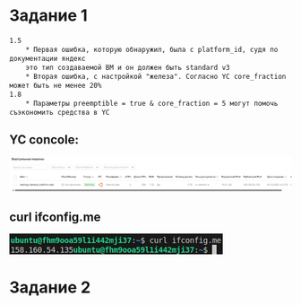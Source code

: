 # Задание 1
	1.5
		* Первая ошибка, которую обнаружил, была с platform_id, судя по документации яндекс 
		это тип создаваемой ВМ и он должен быть standard v3
		* Вторая ошибка, с настройкой "железа". Согласно YC core_fraction может быть не менее 20%
	1.8
		* Параметры preemptible = true & core_fraction = 5 могут помочь съэкономить средства в YC
		

## YC concole:
![Figure 1-1](https://github.com/StudentIrgups/Netology/blob/main/terraform_tasks/02/1.png?raw=true)
	
## curl ifconfig.me
![Figure 1-1](https://github.com/StudentIrgups/Netology/blob/main/terraform_tasks/02/2.png?raw=true)

# Задание 2
